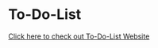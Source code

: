 # To-Do-List

[Click here to check out To-Do-List Website](https://apple-cake-99992.herokuapp.com/)
